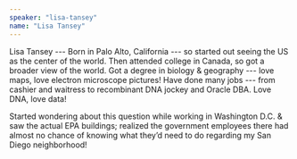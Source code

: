 ```yaml
---
speaker: "lisa-tansey"
name: "Lisa Tansey"
---
```


Lisa Tansey --- Born in Palo Alto, California --- so started out seeing the US
as the center of the world. Then attended college in Canada, so got a broader
view of the world. Got a degree in biology & geography --- love maps, love
electron microscope pictures! Have done many jobs --- from cashier and waitress
to recombinant DNA jockey and Oracle DBA. Love DNA, love data!  

Started wondering about this question while working in Washington D.C. & saw
the actual EPA buildings; realized the government employees there had almost
no chance of knowing what they’d need to do regarding my San Diego
neighborhood!
